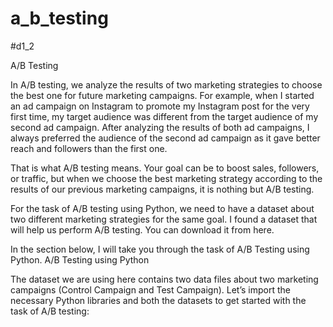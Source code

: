 # a_b_testing

#d1_2

A/B Testing

In A/B testing, we analyze the results of two marketing strategies to choose the best one for future marketing campaigns. For example, when I started an ad campaign on Instagram to promote my Instagram post for the very first time, my target audience was different from the target audience of my second ad campaign. After analyzing the results of both ad campaigns, I always preferred the audience of the second ad campaign as it gave better reach and followers than the first one.

That is what A/B testing means. Your goal can be to boost sales, followers, or traffic, but when we choose the best marketing strategy according to the results of our previous marketing campaigns, it is nothing but A/B testing.

For the task of A/B testing using Python, we need to have a dataset about two different marketing strategies for the same goal. I found a dataset that will help us perform A/B testing. You can download it from here.

In the section below, I will take you through the task of A/B Testing using Python.
A/B Testing using Python

The dataset we are using here contains two data files about two marketing campaigns (Control Campaign and Test Campaign). Let’s import the necessary Python libraries and both the datasets to get started with the task of A/B testing:
